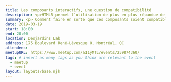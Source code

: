 ```yaml
---
title: Les composants interactifs, une question de compatibilité
description: <p>HTML5 permet l’utilisation de plus en plus répandue de composants interactifs comme des menus déroulants, des carrousels, des accordéons, des onglets, des boîtes de dialogue, etc. Comment faire en sorte que ces composants soient compatibles avec différentes combinaisons de lecteurs d’écran et de navigateurs ? Quelles sont les recommandations de WAI-ARIA sur la façon dont ils doivent fonctionner ? Comment les rendre le plus intuitif possible pour les utilisateurs ayant des limitations ? Comment leur fournir de l’aide contextuelle au besoin ?</p><p>Nous vous proposerons des pistes de réponse afin que vous puissiez bien utiliser et rendre accessible ces composants interactifs. À partir d’exemples concrets, nous nous pencherons principalement sur quatre de ces composants ":" les menus déroulants, les onglets, les accordéons et les boîtes de dialogue.</p>
summary: <p> Comment faire en sorte que ces composants soient compatibles avec différentes combinaisons de lecteurs d’écran et de navigateurs&nbsp;?</p>
date: 2019-03-19
start: 18:00
end: 20:00
location: Desjardins Lab
address: 175 Boulevard René-Lévesque O, Montréal, QC
attendees:
meetupURL: https://www.meetup.com/a11yMTL/events/259874360/
tags: # insert as many tags as you think are relevant to the event
  - meetup
  - event
layout: layouts/base.njk
---
```

